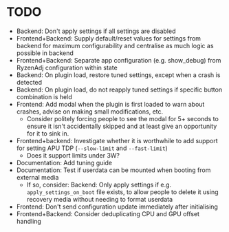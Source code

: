 # TODO

- Backend: Don't apply settings if all settings are disabled
- Frontend+Backend: Supply default/reset values for settings from backend for maximum configurability and centralise as much logic as possible in backend
- Frontend+Backend: Separate app configuration (e.g. show_debug) from RyzenAdj configuration within state
- Backend: On plugin load, restore tuned settings, except when a crash is detected
- Backend: On plugin load, do not reapply tuned settings if specific button combination is held
- Frontend: Add modal when the plugin is first loaded to warn about crashes, advise on making small modifications, etc.
    - Consider politely forcing people to see the modal for 5+ seconds to ensure it isn't accidentally skipped and at least give an opportunity for it to sink in.
- Frontend+backend: Investigate whether it is worthwhile to add support for setting APU TDP (`--slow-limit` and `--fast-limit`)
    - Does it support limits under 3W?
- Documentation: Add tuning guide
- Documentation: Test if userdata can be mounted when booting from external media
    - If so, consider: Backend: Only apply settings if e.g. `apply_settings_on_boot` file exists, to allow people to delete it using recovery media without needing to format userdata
- Frontend: Don't send configuration update immediately after initialising
- Frontend+Backend: Consider deduplicating CPU and GPU offset handling
